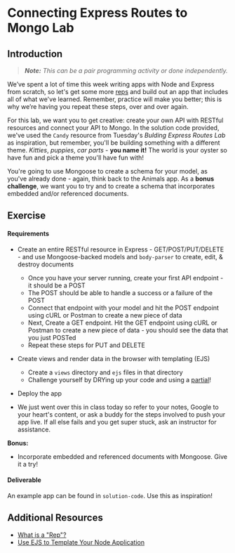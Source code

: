 # Connecting Express Routes to Mongo Lab

## Introduction

> ***Note:*** _This can be a pair programming activity or done independently._

We’ve spent a lot of time this week writing apps with Node and Express from scratch, so let's get some more [reps](http://www.livestrong.com/article/153380-definition-of-reps-sets/) and build out an app that includes all of what we've learned. Remember, practice will make you better; this is why we’re having you repeat these steps, over and over again.

For this lab, we want you to get creative: create your own API with RESTful resources and connect your API to Mongo. In the solution code provided, we've used the `Candy` resource from Tuesday's *Bulding Express Routes Lab* as inspiration, but remember, you'll be building something with a different theme. *Kitties*, *puppies*, *car parts* - **you name it!** The world is your oyster so have fun and pick a theme you'll have fun with!

You're going to use Mongoose to create a schema for your model, as you've already done - again, think back to the Animals app. As a **bonus challenge**, we want you to try and to create a schema that incorporates embedded and/or referenced documents.

## Exercise

#### Requirements

- Create an entire RESTful resource in Express - GET/POST/PUT/DELETE - and use Mongoose-backed models and `body-parser` to create, edit, & destroy documents
  - Once you have your server running, create your first API endpoint - it should be a POST
  - The POST should be able to handle a success or a failure of the POST
  - Connect that endpoint with your model and hit the POST endpoint using cURL or Postman to create a new piece of data
  - Next, Create a GET endpoint. Hit the GET endpoint using cURL or Postman to create a new piece of data - you should see the data that you just POSTed
  - Repeat these steps for PUT and DELETE

- Create views and render data in the browser with templating (EJS)
  - Create a `views` directory and `ejs` files in that directory
  - Challenge yourself by DRYing up your code and using a [partial](https://scotch.io/tutorials/use-ejs-to-template-your-node-application#ejs-partials-footer-ejs,-head-ejs,-header-ejs)!

- Deploy the app
 - We just went over this in class today so refer to your notes, Google to your heart's content, or ask a buddy for the steps involved to push your app live. If all else fails and you get super stuck, ask an instructor for assistance.

**Bonus:**
- Incorporate embedded and referenced documents with Mongoose.  Give it a try!

#### Deliverable

An example app can be found in `solution-code`.  Use this as inspiration!

## Additional Resources

- [What is a "Rep"?](http://www.livestrong.com/article/153380-definition-of-reps-sets/)
- [Use EJS to Template Your Node Application](https://scotch.io/tutorials/use-ejs-to-template-your-node-application)
